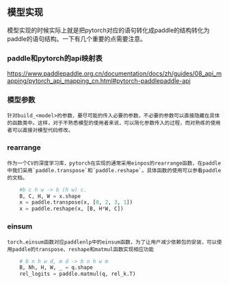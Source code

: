 ## 模型实现

模型实现的时候实际上就是把pytorch对应的语句转化成paddle的结构转化为paddle的语句结构。一下有几个重要的点需要注意。

### paddle和pytorch的api映射表
<https://www.paddlepaddle.org.cn/documentation/docs/zh/guides/08_api_mapping/pytorch_api_mapping_cn.html#pytorch-paddlepaddle-api>

### 模型参数
    针对build_<model>的参数，要尽可能的传入必要的参数，不必要的参数可以直接隐藏在具体的函数类中。这样，对于不熟悉模型的使用者来说，可以简化参数传入的过程，而对熟练的使用者可以直接对模型代码修改。

### rearrange
    作为一个CV的深度学习库，pytorch在实现的通常采用einpos的rearrange函数，在paddle中我们采用`paddle.transpose`和`paddle.reshape`。具体函数的使用可以参看paddle的文档。
```python
    #b c h w -> b (h w) c.
    B, C, H, W = x.shape
    x = paddle.transpose(x, [0, 2, 3, 1])
    x = paddle.reshape(x, [B, H*W, C])
```

### einsum
    torch.einsum函数对应paddlenlp中的einsum函数，为了让用户减少依赖包的安装，可以使用paddle的transpose、reshape和matmul函数实现相应功能
```python
    # b n h w d, m d -> b n h w m
    B, Nh, H, W, _ = q.shape
    rel_logits = paddle.matmul(q, rel_k.T)
```